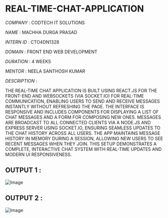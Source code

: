 # REAL-TIME-CHAT-APPLICATION

*COMPANY* :  CODTECH IT SOLUTIONS

*NAME* :  MACHHA DURGA PRASAD

*INTERN ID* :  CTO4DN1328

*DOMAIN* :  FRONT END WEB DEVELOPMENT

*DURATION* :  4 WEEKS

*MENTOR* :  NEELA SANTHOSH KUMAR

*DESCRIPTION* :  

  THE REAL-TIME CHAT APPLICATION IS BUILT USING REACT.JS FOR THE FRONT-END AND WEBSOCKETS (VIA SOCKET.IO) FOR REAL-TIME COMMUNICATION, ENABLING USERS TO SEND AND RECEIVE MESSAGES INSTANTLY WITHOUT REFRESHING THE PAGE. THE INTERFACE IS RESPONSIVE AND INCLUDES COMPONENTS FOR DISPLAYING A LIST OF CHAT MESSAGES AND A FORM FOR COMPOSING NEW ONES. MESSAGES ARE BROADCAST TO ALL CONNECTED CLIENTS VIA A NODE.JS AND EXPRESS SERVER USING SOCKET.IO, ENSURING SEAMLESS UPDATES TO THE CHAT HISTORY ACROSS ALL USERS. THE APP MAINTAINS MESSAGE HISTORY IN MEMORY DURING A SESSION, ALLOWING NEW USERS TO SEE RECENT MESSAGES WHEN THEY JOIN. THIS SETUP DEMONSTRATES A COMPLETE, INTERACTIVE CHAT SYSTEM WITH REAL-TIME UPDATES AND MODERN UI RESPONSIVENESS.

  ## OUTPUT 1 : 

  ![Image](https://github.com/user-attachments/assets/cbf726ca-aec5-4637-b721-6753680e9708)

  ## OUTPUT 2 :

  ![Image](https://github.com/user-attachments/assets/6af8edbf-ead5-408c-a735-d62d1e64af5c)
